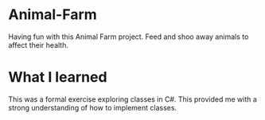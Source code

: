 # Animal-Farm
Having fun with this Animal Farm project. Feed and shoo away animals to affect their health. 

# What I learned

This was a formal exercise exploring classes in C#. This provided me with a strong understanding of how to implement classes. 
